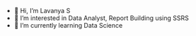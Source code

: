 - 👋 Hi, I’m Lavanya S
- 👀 I’m interested in Data Analyst, Report Building using SSRS
- 🌱 I’m currently learning Data Science
